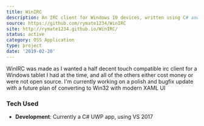 ```yaml
---
title: WinIRC
description: An IRC client for Windows 10 devices, written using C# and UWP
source: https://github.com/rymate1234/WinIRC
site: http://rymate1234.github.io/WinIRC/
status: active
category: OSS Application
type: project
date: '2019-02-20'
---
```


WinIRC was made as I wanted a half decent touch compatible irc client for a
Windows tablet I had at the time, and all of the others either cost money or
were not open source. I'm currently working on a polish and bugfix update with
a future plan of converting to Win32 with modern XAML UI

### Tech Used

- **Development**: Currently a C# UWP app, using VS 2017
